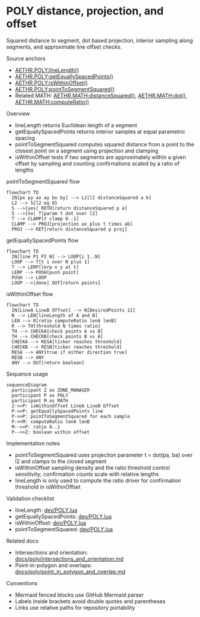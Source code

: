 # POLY distance, projection, and offset

Squared distance to segment, dot based projection, interior sampling along segments, and approximate line offset checks.

Source anchors
- [AETHR.POLY:lineLength()](../../dev/POLY.lua:1056)
- [AETHR.POLY:getEquallySpacedPoints()](../../dev/POLY.lua:1074)
- [AETHR.POLY:isWithinOffset()](../../dev/POLY.lua:1106)
- [AETHR.POLY:pointToSegmentSquared()](../../dev/POLY.lua:1148)
- Related MATH: [AETHR.MATH:distanceSquared()](../../dev/MATH_.lua:58), [AETHR.MATH:dot()](../../dev/MATH_.lua:75), [AETHR.MATH:computeRatio()](../../dev/MATH_.lua:43)

Overview
- lineLength returns Euclidean length of a segment
- getEquallySpacedPoints returns interior samples at equal parametric spacing
- pointToSegmentSquared computes squared distance from a point to the closest point on a segment using projection and clamping
- isWithinOffset tests if two segments are approximately within a given offset by sampling and counting confirmations scaled by a ratio of lengths

pointToSegmentSquared flow

```mermaid
flowchart TD
  IN[px py ax ay bx by] --> L2[l2 distanceSquared a b]
  L2 --> S{l2 eq 0}
  S -->|yes| RET0[return distanceSquared p a]
  S -->|no| T[param t dot over l2]
  T --> CLAMP[t clamp 0..1]
  CLAMP --> PROJ[projection ax plus t times ab]
  PROJ --> RET[return distanceSquared p proj]
```

getEquallySpacedPoints flow

```mermaid
flowchart TD
  IN[line P1 P2 N] --> LOOP[i 1..N]
  LOOP --> T[t i over N plus 1]
  T --> LERP[lerp x y at t]
  LERP --> PUSH[push point]
  PUSH --> LOOP
  LOOP -->|done| OUT[return points]
```

isWithinOffset flow

```mermaid
flowchart TD
  IN[LineA LineB Offset] --> N[DesiredPoints 11]
  N --> LEN[lineLength of A and B]
  LEN --> R[ratio computeRatio lenA lenB]
  R --> TH[threshold N times ratio]
  TH --> CHECKA[check points A vs B]
  TH --> CHECKB[check points B vs A]
  CHECKA --> RESA[ticker reaches threshold]
  CHECKB --> RESB[ticker reaches threshold]
  RESA --> ANY[true if either direction true]
  RESB --> ANY
  ANY --> OUT[return boolean]
```

Sequence usage

```mermaid
sequenceDiagram
  participant Z as ZONE_MANAGER
  participant P as POLY
  participant M as MATH
  Z->>P: isWithinOffset LineA LineB Offset
  P->>P: getEquallySpacedPoints line
  P->>P: pointToSegmentSquared for each sample
  P->>M: computeRatio lenA lenB
  M-->>P: ratio 0..1
  P-->>Z: boolean within offset
```

Implementation notes
- pointToSegmentSquared uses projection parameter t = dot(pa, ba) over l2 and clamps to the closed segment
- isWithinOffset sampling density and the ratio threshold control sensitivity; confirmation counts scale with relative lengths
- lineLength is only used to compute the ratio driver for confirmation threshold in isWithinOffset

Validation checklist
- lineLength: [dev/POLY.lua](../../dev/POLY.lua:1056)
- getEquallySpacedPoints: [dev/POLY.lua](../../dev/POLY.lua:1074)
- isWithinOffset: [dev/POLY.lua](../../dev/POLY.lua:1106)
- pointToSegmentSquared: [dev/POLY.lua](../../dev/POLY.lua:1148)

Related docs
- Intersections and orientation: [docs/poly/intersections_and_orientation.md](./intersections_and_orientation.md)
- Point-in-polygon and overlaps: [docs/poly/point_in_polygon_and_overlap.md](./point_in_polygon_and_overlap.md)

Conventions
- Mermaid fenced blocks use GitHub Mermaid parser
- Labels inside brackets avoid double quotes and parentheses
- Links use relative paths for repository portability